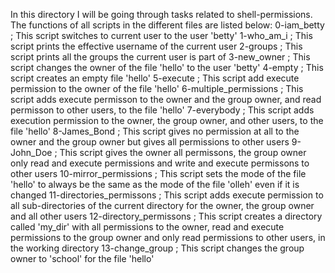 In this directory I will be going through tasks related to shell-permissions.
The functions of all scripts in the different files are listed below:
    0-iam_betty ; This script switches to current user to the user 'betty'
    1-who_am_i ; This script prints the effective username of the current user
    2-groups ; This script prints all the groups the current user is part of
    3-new_owner ; This script changes the owner of the file 'hello' to the user 'betty'
    4-empty ; This script creates an empty file 'hello'
    5-execute ; This script add execute permission to the owner of the file 'hello'
    6-multiple_permissions ; This script adds execute permisson to the owner and the group owner, and read permisson to other users, to the file 'hello'
    7-everybody ; This script adds execution permission to the owner, the group owner, and other users, to the file 'hello'
    8-James_Bond ; This script gives no permission at all to the owner and the group owner but gives all permissions to other users
    9-John_Doe ; This script gives the owner all permissons, the group owner only read and execute permissions and write and execute permissons to other users
    10-mirror_permissions ; This script sets the mode of the file 'hello' to always be the same as the mode of the file 'olleh' even if it is changed
    11-directories_permissons ; This script adds execute permission to all sub-directories of the current directory for the owner, the group owner and all other users
    12-directory_permissons ; This script creates a directory called 'my_dir' with all permissions to the owner, read and execute permissions to the group owner and only read permissions to other users, in the working directory
    13-change_group ; This script changes the group owner to 'school' for the file 'hello'
    